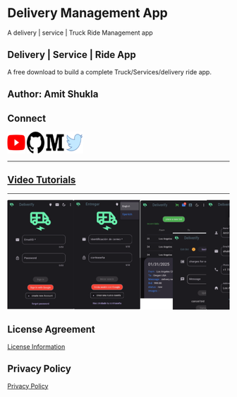 # Delivery Management App
A delivery | service | Truck Ride Management app

## Delivery | Service | Ride App

A free download to build a complete Truck/Services/delivery ride app.

## Author: Amit Shukla

## Connect

[<img src="https://github.com/AmitXShukla/AmitXShukla.github.io/blob/master/assets/icons/youtube.svg" width=40 height=50>](https://youtube.com/@Amit.Shukla)
[<img src="https://github.com/AmitXShukla/AmitXShukla.github.io/blob/master/assets/icons/github.svg" width=40 height=50>](https://github.com/AmitXShukla)
[<img src="https://github.com/AmitXShukla/AmitXShukla.github.io/blob/master/assets/icons/medium.svg" width=40 height=50>](https://medium.com/@Amit-Shukla)
[<img src="https://github.com/AmitXShukla/AmitXShukla.github.io/blob/master/assets/icons/twitter_1.svg" width=40 height=50>](https://twitter.com/ashuklax)

---
## [Video Tutorials](https://youtube.com/@Amit.Shukla)
---

![App Image](./images/app_image.png)

## License Agreement

[License Information](https://github.com/AmitXShukla/Delivery/blob/master/LICENSE)

## Privacy Policy

[Privacy Policy](https://github.com/AmitXShukla/Delivery/blob/master/LICENSE)
